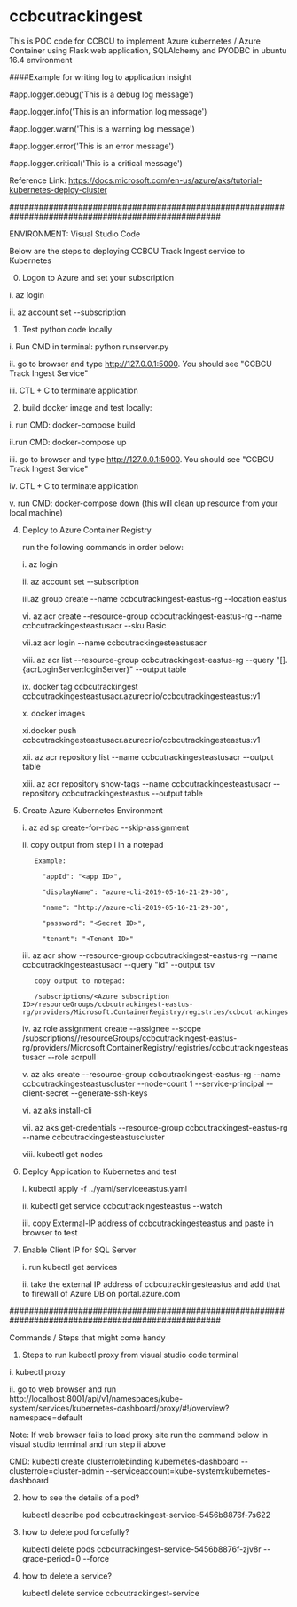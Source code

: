 # ccbcutrackingest
This is POC code for CCBCU to implement Azure kubernetes / Azure Container using Flask web application, SQLAlchemy and PYODBC in ubuntu 16.4 environment


####Example for writing log to application insight

#app.logger.debug('This is a debug log message')

#app.logger.info('This is an information log message')

#app.logger.warn('This is a warning log message')

#app.logger.error('This is an error message')

#app.logger.critical('This is a critical message')


Reference Link: https://docs.microsoft.com/en-us/azure/aks/tutorial-kubernetes-deploy-cluster

###################################################################################################

ENVIRONMENT: Visual Studio Code

Below are the steps to deploying CCBCU Track Ingest service to Kubernetes 

0. Logon to Azure and set your subscription
  
  i.  az login
  
  ii. az account set --subscription <Azure subscription ID>   

1. Test python code locally

  i. Run CMD in terminal: python runserver.py
  
  ii. go to browser and type http://127.0.0.1:5000. You should see "CCBCU Track Ingest Service"
  
  iii. CTL + C to terminate application
  

2. build docker image and test locally: 

  i. run CMD: docker-compose build
  
  ii.run CMD: docker-compose up
  
  iii. go to browser and type http://127.0.0.1:5000. You should see "CCBCU Track Ingest Service"
  
  iv. CTL + C to terminate application
  
  v. run CMD: docker-compose down (this will clean up resource from your local machine)


4. Deploy to Azure Container Registry

   run the following commands in order below: 

   i.  az login 
   
   ii. az account set --subscription <Azure subscription ID> 
  
   iii.az group create --name ccbcutrackingest-eastus-rg --location eastus
   
   vi. az acr create --resource-group ccbcutrackingest-eastus-rg --name ccbcutrackingesteastusacr --sku Basic
   
   vii.az acr login --name ccbcutrackingesteastusacr
   
   viii. az acr list --resource-group ccbcutrackingest-eastus-rg --query "[].{acrLoginServer:loginServer}" --output table
   
   ix. docker tag ccbcutrackingest ccbcutrackingesteastusacr.azurecr.io/ccbcutrackingesteastus:v1
   
   x. docker images
   
   xi.docker push ccbcutrackingesteastusacr.azurecr.io/ccbcutrackingesteastus:v1
   
   xii. az acr repository list --name ccbcutrackingesteastusacr --output table
   
   xiii. az acr repository show-tags --name ccbcutrackingesteastusacr --repository ccbcutrackingesteastus --output table


5. Create Azure Kubernetes Environment

    i. az ad sp create-for-rbac --skip-assignment
    
    ii. copy output from step i in a notepad
    
          Example:
          
            "appId": "<app ID>",
            
            "displayName": "azure-cli-2019-05-16-21-29-30",
            
            "name": "http://azure-cli-2019-05-16-21-29-30",
            
            "password": "<Secret ID>",
            
            "tenant": "<Tenant ID>"
            
            
    iii. az acr show --resource-group ccbcutrackingest-eastus-rg --name ccbcutrackingesteastusacr --query "id" --output tsv
    
          copy output to notepad: 
          
          /subscriptions/<Azure subscription ID>/resourceGroups/ccbcutrackingest-eastus-rg/providers/Microsoft.ContainerRegistry/registries/ccbcutrackingesteastusacr
          
    iv. az role assignment create --assignee <app ID> --scope /subscriptions/<Azure subscription ID>/resourceGroups/ccbcutrackingest-eastus-rg/providers/Microsoft.ContainerRegistry/registries/ccbcutrackingesteastusacr --role acrpull
  
    v. az aks create --resource-group ccbcutrackingest-eastus-rg --name ccbcutrackingesteastuscluster --node-count 1 --service-principal <app ID> --client-secret <Secret ID> --generate-ssh-keys
  
    vi. az aks install-cli
    
    vii. az aks get-credentials --resource-group ccbcutrackingest-eastus-rg --name ccbcutrackingesteastuscluster
    
    viii. kubectl get nodes


6. Deploy Application to Kubernetes and test

    i. kubectl apply -f ../yaml/serviceeastus.yaml
    
    ii. kubectl get service ccbcutrackingesteastus --watch
    
    iii. copy Extermal-IP address of ccbcutrackingesteastus and paste in browser to test


7. Enable Client IP for SQL Server

    i. run kubectl get services
    
    ii. take the external IP address of ccbcutrackingesteastus and add that to firewall of Azure DB on portal.azure.com

###################################################################################################

Commands / Steps that might come handy

1. Steps to run kubectl proxy from visual studio code terminal
  
  i. kubectl proxy
  
  ii. go to web browser and run http://localhost:8001/api/v1/namespaces/kube-system/services/kubernetes-dashboard/proxy/#!/overview?namespace=default
  

Note: If web browser fails to load proxy site run the command below in visual studio terminal and run step ii above

CMD: kubectl create clusterrolebinding kubernetes-dashboard --clusterrole=cluster-admin --serviceaccount=kube-system:kubernetes-dashboard


2. how to see the details of a pod?

   kubectl describe pod ccbcutrackingest-service-5456b8876f-7s622

3. how to delete pod forcefully?

   kubectl delete pods ccbcutrackingest-service-5456b8876f-zjv8r --grace-period=0 --force

4. how to delete a service?

   kubectl delete service ccbcutrackingest-service

